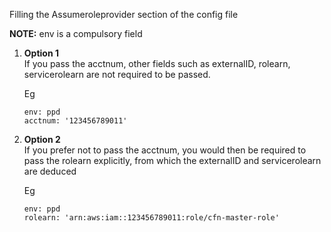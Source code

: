 Filling the Assumeroleprovider section of the config file

<b>NOTE:</b> env is a compulsory field

<ol>
  <li><b> Option 1 </b></li>
  If you pass the acctnum, other fields such as externalID, rolearn, servicerolearn are not required to be passed. 
  
  Eg

  ```
  env: ppd
  acctnum: '123456789011'
  ```
  
  <li><b> Option 2 </b></li>
  If you prefer not to pass the acctnum, you would then be required to pass the rolearn explicitly, from which the externalID and servicerolearn are deduced
  
  Eg
  ```
  env: ppd
  rolearn: 'arn:aws:iam::123456789011:role/cfn-master-role'
  ```
</ol>
